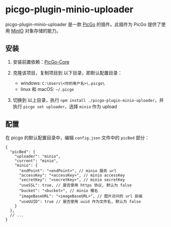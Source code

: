 # picgo-plugin-minio-uploader

picgo-plugin-minio-uploader 是一款  [PicGo](https://github.com/Molunerfinn/PicGo)  的插件。此插件为 PicGo 提供了使用 [MinIO](https://github.com/minio/minio) 对象存储的能力。



## 安装

1. 安装前置依赖：[PicGo-Core](https://picgo.github.io/PicGo-Core-Doc/)

2. 克隆该项目，复制项目到 以下目录，即默认配置目录：
   - windows: `C:\Users\<你的用户名>\.picgo\`
   - linux 和 macOS: `~/.picgo`

3. 切换到 以上目录，执行  `npm install ./picgo-plugin-minio-uploader`，并执行  `picgo set uploader`，选择 `minio` 作为 upload



## 配置

在 picgo 的默认配置目录中，编辑 `config.json` 文件中的 `picBed` 部分：

```json5
{
  "picBed": {
    "uploader": "minio",
    "current": "minio",
    "minio": {
      "endPoint": "<endPoint>", // minio 服务 url
      "accessKey": "<accessKey>", // minio accessKey
      "secretKey": "<secretKey>", // minio secretKey
      "useSSL": true, // 是否使用 https 协议, 默认为 false
      "bucket": "<bucket>", // minio 桶名
      "imageBaseURL": "<imageBaseURL>", // 图片访问的 url 前缀
      "useUUID": true // 是否使用 uuid 作为文件名, 默认为 false
    }
  },
  // ...
}
```
